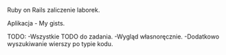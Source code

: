 Ruby on Rails zaliczenie laborek.

Aplikacja - My gists.

TODO:
	-Wszystkie TODO do zadania.
	-Wygląd własnoręcznie.
	-Dodatkowo wyszukiwanie wierszy po typie kodu.


